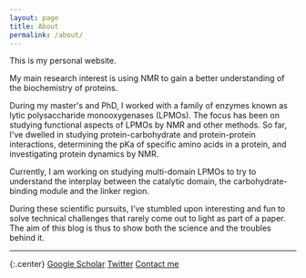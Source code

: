 ```yaml
---
layout: page
title: About
permalink: /about/
---
```

This is my personal website.

My main research interest is using NMR to gain a better understanding of the biochemistry of proteins.

During my master's and PhD, I worked with a family of enzymes known as lytic polysaccharide monooxygenases (LPMOs). The focus has been on studying functional aspects of LPMOs by NMR and other methods. So far, I've dwelled in studying protein-carbohydrate and protein-protein interactions, determining the pKa of specific amino acids in a protein, and investigating protein dynamics by NMR.

Currently, I am working on studying multi-domain LPMOs to try to understand the interplay between the catalytic domain, the carbohydrate-binding module and the linker region.

During these scientific pursuits, I've  stumbled upon interesting and fun to solve technical challenges that rarely come out to light as part of a paper. The aim of this blog is thus to show both the science and the troubles behind it.

-----------------------

{:.center}
[Google Scholar](https://scholar.google.no/citations?hl=no&user=rW-9FtYAAAAJ&view_op=list_works) [Twitter](https://twitter.com/GastonC_NMR) [Contact me](https://www.ntnu.edu/employees/gaston.courtade)
